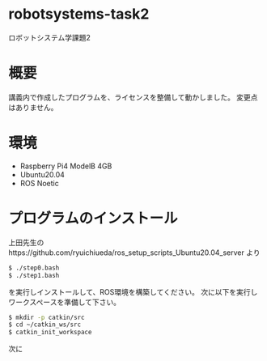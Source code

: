 # robotsystems-task2
ロボットシステム学課題2
# 概要
講義内で作成したプログラムを、ライセンスを整備して動かしました。
変更点はありません。
# 環境
* Raspberry Pi4 ModelB 4GB
* Ubuntu20.04
* ROS Noetic
# プログラムのインストール
上田先生のhttps://github.com/ryuichiueda/ros_setup_scripts_Ubuntu20.04_server より
```bash
$ ./step0.bash
$ ./step1.bash
```
を実行しインストールして、ROS環境を構築してください。
  次に以下を実行しワークスペースを準備して下さい。
```bash
$ mkdir -p catkin/src
$ cd ~/catkin_ws/src
$ catkin_init_workspace
```
次に
